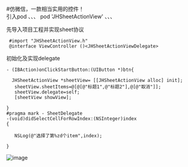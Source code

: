 #仿微信，一款相当实用的控件！</br>
引入pod
、、、
pod 'JHSheetActionView'
、、、

先导入项目工程并实现sheet协议
```
 #import "JHSheetActionView.h"
 @interface ViewController ()<JHSheetActionViewDelegate>
 ```
 初始化及实现delegate
 ```
- (IBAction)onClickStartButton:(UIButton *)btn{
    
   JHSheetActionView *sheetView= [[JHSheetActionView alloc] init];
    sheetView.sheetItems=@[@[@"标题1",@"标题2"],@[@"取消"]];
    sheetView.delegate=self;
    [sheetView showView];
    
}
#pragma mark - SheetDelegate
-(void)didSelectCellForRowIndex:(NSInteger)index
{
    
    NSLog(@"选择了第%zd个item",index);
    
}
`````
![image](https://github.com/jianghao562/JHSheetViewCustom/blob/master/GifFile/55555.gif)
